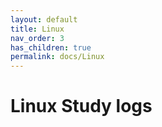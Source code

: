 ```yaml
---
layout: default
title: Linux
nav_order: 3
has_children: true
permalink: docs/Linux
---
```


# Linux Study logs

